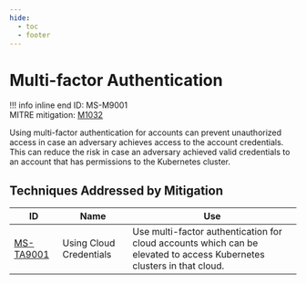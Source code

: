 ```yaml
---
hide:
  - toc
  - footer
---
```


# Multi-factor Authentication

!!! info inline end
    ID: MS-M9001<br>
    MITRE mitigation: [M1032](https://attack.mitre.org/mitigations/M1032/)

Using multi-factor authentication for accounts can prevent unauthorized access in case an adversary achieves access to the account credentials. This can reduce the risk in case an adversary achieved valid credentials to an account that has permissions to the Kubernetes cluster.


## Techniques Addressed by Mitigation

|ID|Name|Use|
|--|----------|-----------|
|[MS-TA9001](../techniques/Using%20Cloud%20Credentials.md)|Using Cloud Credentials|Use multi-factor authentication for cloud accounts which can be elevated to access Kubernetes clusters in that cloud.|
